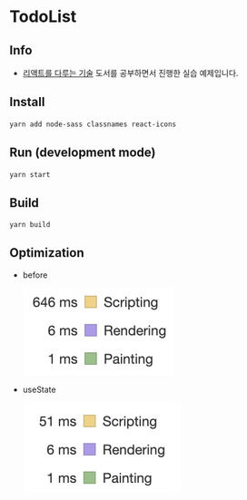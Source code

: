 # TodoList

## Info

- [리액트를 다루는 기술](https://search.daum.net/search?w=bookpage&bookId=5056576&tab=introduction&DA=LB2&q=%EB%A6%AC%EC%95%A1%ED%8A%B8%EB%A5%BC%20%EB%8B%A4%EB%A3%A8%EB%8A%94%20%EA%B8%B0%EC%88%A0) 도서를 공부하면서 진행한 실습 예제입니다.

## Install

```bash
yarn add node-sass classnames react-icons
```

## Run (development mode)

```bash
yarn start
```

## Build

```bash
yarn build
```

## Optimization

- before

  ![before](./assets/before.png)

- useState

  ![useState](./assets/useState.png)
